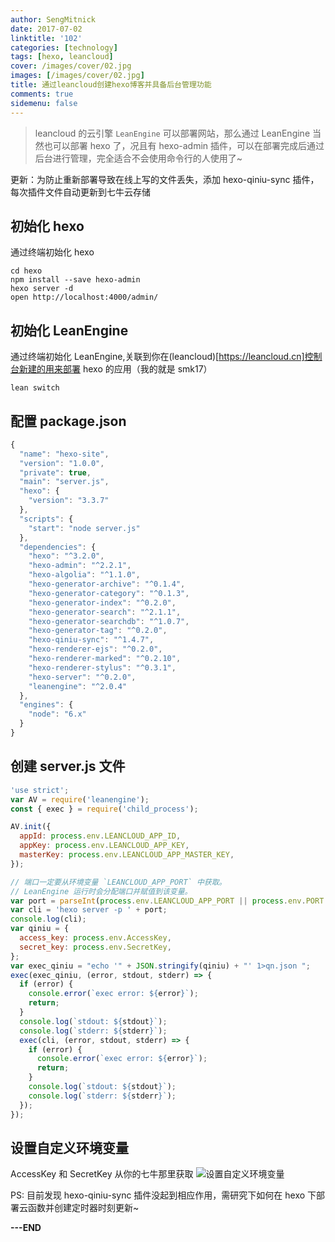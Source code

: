 ```yaml
---
author: SengMitnick
date: 2017-07-02
linktitle: '102'
categories: [technology]
tags: [hexo, leancloud]
cover: /images/cover/02.jpg
images: [/images/cover/02.jpg]
title: 通过leancloud创建hexo博客并具备后台管理功能
comments: true
sidemenu: false
---
```


> leancloud 的云引擎 `LeanEngine` 可以部署网站，那么通过 LeanEngine 当然也可以部署 hexo 了，况且有 hexo-admin 插件，可以在部署完成后通过后台进行管理，完全适合不会使用命令行的人使用了~

<!--more-->

更新：为防止重新部署导致在线上写的文件丢失，添加 hexo-qiniu-sync 插件，每次插件文件自动更新到七牛云存储

## 初始化 hexo

通过终端初始化 hexo

```shell
cd hexo
npm install --save hexo-admin
hexo server -d
open http://localhost:4000/admin/
```

## 初始化 LeanEngine

通过终端初始化 LeanEngine,关联到你在(leancloud)[https://leancloud.cn]控制台新建的用来部署 hexo 的应用（我的就是 smk17）

```shell
lean switch
```

## 配置 package.json

```js
{
  "name": "hexo-site",
  "version": "1.0.0",
  "private": true,
  "main": "server.js",
  "hexo": {
    "version": "3.3.7"
  },
  "scripts": {
    "start": "node server.js"
  },
  "dependencies": {
    "hexo": "^3.2.0",
    "hexo-admin": "^2.2.1",
    "hexo-algolia": "^1.1.0",
    "hexo-generator-archive": "^0.1.4",
    "hexo-generator-category": "^0.1.3",
    "hexo-generator-index": "^0.2.0",
    "hexo-generator-search": "^2.1.1",
    "hexo-generator-searchdb": "^1.0.7",
    "hexo-generator-tag": "^0.2.0",
    "hexo-qiniu-sync": "^1.4.7",
    "hexo-renderer-ejs": "^0.2.0",
    "hexo-renderer-marked": "^0.2.10",
    "hexo-renderer-stylus": "^0.3.1",
    "hexo-server": "^0.2.0",
    "leanengine": "^2.0.4"
  },
  "engines": {
    "node": "6.x"
  }
}
```

## 创建 server.js 文件

```js
'use strict';
var AV = require('leanengine');
const { exec } = require('child_process');

AV.init({
  appId: process.env.LEANCLOUD_APP_ID,
  appKey: process.env.LEANCLOUD_APP_KEY,
  masterKey: process.env.LEANCLOUD_APP_MASTER_KEY,
});

// 端口一定要从环境变量 `LEANCLOUD_APP_PORT` 中获取。
// LeanEngine 运行时会分配端口并赋值到该变量。
var port = parseInt(process.env.LEANCLOUD_APP_PORT || process.env.PORT || 3000);
var cli = 'hexo server -p ' + port;
console.log(cli);
var qiniu = {
  access_key: process.env.AccessKey,
  secret_key: process.env.SecretKey,
};
var exec_qiniu = "echo '" + JSON.stringify(qiniu) + "' 1>qn.json ";
exec(exec_qiniu, (error, stdout, stderr) => {
  if (error) {
    console.error(`exec error: ${error}`);
    return;
  }
  console.log(`stdout: ${stdout}`);
  console.log(`stderr: ${stderr}`);
  exec(cli, (error, stdout, stderr) => {
    if (error) {
      console.error(`exec error: ${error}`);
      return;
    }
    console.log(`stdout: ${stdout}`);
    console.log(`stderr: ${stderr}`);
  });
});
```

## 设置自定义环境变量

AccessKey 和 SecretKey 从你的七牛那里获取
<Image  name="1.png" caption="设置自定义环境变量" alt="设置自定义环境变量"></Image>

PS: 目前发现 hexo-qiniu-sync 插件没起到相应作用，需研究下如何在 hexo 下部署云函数并创建定时器时刻更新~

**---END**
